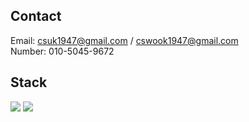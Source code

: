 ## Contact
Email: csuk1947@gmail.com / cswook1947@gmail.com<br>
Number: 010-5045-9672

## Stack
<img src="https://img.shields.io/badge/Python-3776AB?style=flat-square&logo=Python&logoColor=white"/> <img src="https://img.shields.io/badge/django-092E20?style=for-the-badge&logo=django&logoColor=white">
